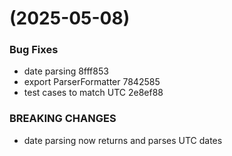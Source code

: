 #  (2025-05-08)


### Bug Fixes

* date parsing 8fff853
* export ParserFormatter 7842585
* test cases to match UTC 2e8ef88


### BREAKING CHANGES

* date parsing now returns and parses UTC dates



